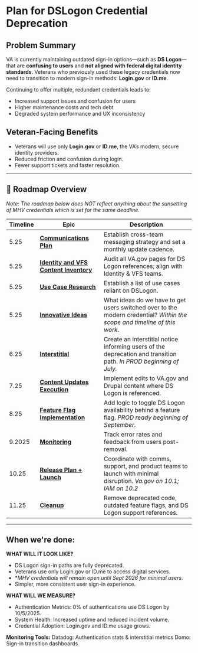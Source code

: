 # Plan for DSLogon Credential Deprecation 

## Problem Summary  
VA is currently maintaining outdated sign-in options—such as **DS Logon**—that are **confusing to users** and **not aligned with federal digital identity standards**. Veterans who previously used these legacy credentials now need to transition to modern sign-in methods: **Login.gov** or **ID.me**.

Continuing to offer multiple, redundant credentials leads to:
- Increased support issues and confusion for users
- Higher maintenance costs and tech debt
- Degraded system performance and UX inconsistency

## Veteran-Facing Benefits
- Veterans will use only **Login.gov** or **ID.me**, the VA’s modern, secure identity providers.
- Reduced friction and confusion during login.
- Fewer support tickets and faster resolution.

---

## 📆 Roadmap Overview
_Note: The roadmap below does NOT reflect anything about the sunsetting of MHV credentials which is set for the same deadline._

| Timeline          | Epic                                | Description                                                                 |
|----------------|-------------------------------------|-----------------------------------------------------------------------------|
| 5.25    | **[Communications Plan](https://github.com/orgs/department-of-veterans-affairs/projects/1646/views/18?visibleFields=%5B%22Title%22%2C%22Parent+issue%22%2C%22Status%22%2C%22Type%22%2C%22Labels%22%2C189270599%5D&filterQuery=parent-issue%3Adepartment-of-veterans-affairs%2Fidentity-documentation%2395)**             | Establish cross-team messaging strategy and set a monthly update cadence.  | [Board](https://github.com/orgs/department-of-veterans-affairs/projects/1646/views/12?visibleFields=%5B%22Title%22%2C%22Status%22%2C184832766%2C%22Labels%22%2C189270599%2C%22Parent+issue%22%5D&groupedBy%5BcolumnId%5D=Parent+issue&filterQuery=milestone%3A%223+2025+Q2+DS+Logon+Credential+Deprecation%22+parent-issue%3Adepartment-of-veterans-affairs%2Fidentity-documentation%2395+&sortedBy%5Bdirection%5D=asc&sortedBy%5BcolumnId%5D=184832766&sortedBy%5Bdirection%5D=asc&sortedBy%5BcolumnId%5D=Parent+issue)
| 5.25    | **[Identity and VFS Content Inventory](https://github.com/orgs/department-of-veterans-affairs/projects/1646/views/18?visibleFields=%5B%22Title%22%2C%22Parent+issue%22%2C%22Status%22%2C%22Type%22%2C%22Labels%22%2C189270599%5D&filterQuery=parent-issue%3Adepartment-of-veterans-affairs%2Fidentity-documentation%23158)** | Audit all VA.gov pages for DS Logon references; align with Identity & VFS teams. |
| 5.25    | **[Use Case Research](https://github.com/orgs/department-of-veterans-affairs/projects/1646/views/12?visibleFields=%5B%22Title%22%2C%22Status%22%2C184832766%2C%22Labels%22%2C189270599%2C%22Parent+issue%22%5D&groupedBy%5BcolumnId%5D=Parent+issue&filterQuery=158milestone%3A%223+2025+Q2+DS+Logon+Credential+Deprecation%22+parent-issue%3Adepartment-of-veterans-affairs%2Fidentity-documentation%23169&sortedBy%5Bdirection%5D=asc&sortedBy%5BcolumnId%5D=184832766&sortedBy%5Bdirection%5D=asc&sortedBy%5BcolumnId%5D=Parent+issue)**             | Establish a list of use cases reliant on DSLogon.  |
| 5.25    | **[Innovative Ideas](https://app.mural.co/t/departmentofveteransaffairs9999/m/departmentofveteransaffairs9999/1747074085344/599fed3488dc77e6a083e1c70f19962e2b3f022c)** | What ideas do we have to get users switched over to the modern credential? _Within the scope and timeline of this work._ |
| 6.25  | **[Interstitial](https://github.com/orgs/department-of-veterans-affairs/projects/1646/views/12?visibleFields=%5B%22Title%22%2C%22Status%22%2C184832766%2C%22Labels%22%2C189270599%2C%22Parent+issue%22%5D&groupedBy%5BcolumnId%5D=Parent+issue&filterQuery=parent-issue%3Adepartment-of-veterans-affairs%2Fidentity-documentation%2398&sortedBy%5Bdirection%5D=asc&sortedBy%5BcolumnId%5D=184832766&sortedBy%5Bdirection%5D=asc&sortedBy%5BcolumnId%5D=Parent+issue)**                    | Create an interstitial notice informing users of the deprecation and transition path. _In PROD beginning of July._
| 7.25     | **[Content Updates Execution](https://github.com/orgs/department-of-veterans-affairs/projects/1646/views/12?visibleFields=%5B%22Title%22%2C%22Status%22%2C184832766%2C%22Labels%22%2C189270599%2C%22Parent+issue%22%5D&groupedBy%5BcolumnId%5D=Parent+issue&filterQuery=parent-issue%3Adepartment-of-veterans-affairs%2Fidentity-documentation%2396&sortedBy%5Bdirection%5D=asc&sortedBy%5BcolumnId%5D=184832766&sortedBy%5Bdirection%5D=asc&sortedBy%5BcolumnId%5D=Parent+issue)**       | Implement edits to VA.gov and Drupal content where DS Logon is referenced.            
| 8.25  | **[Feature Flag Implementation](https://github.com/orgs/department-of-veterans-affairs/projects/1646/views/12?filterQuery=parent-issue%3Adepartment-of-veterans-affairs%2Fidentity-documentation%2397)**      | Add logic to toggle DS Logon availability behind a feature flag. _PROD ready beginning of September._          |
| 9.2025  | **[Monitoring](https://github.com/orgs/department-of-veterans-affairs/projects/1646/views/12?filterQuery=parent-issue%3Adepartment-of-veterans-affairs%2Fidentity-documentation%23161)**                      | Track error rates and feedback from users post-removal.     |
| 10.25      | **[Release Plan + Launch](https://github.com/orgs/department-of-veterans-affairs/projects/1646/views/19?filterQuery=release+plan&pane=issue&itemId=112101894&issue=department-of-veterans-affairs%7Cidentity-documentation%7C332)**           | Coordinate with comms, support, and product teams to launch with minimal disruption. _Va.gov on 10.1; IAM on 10.2_ |
| 11.25  | **[Cleanup](https://github.com/orgs/department-of-veterans-affairs/projects/1646/views/12?filterQuery=parent-issue%3Adepartment-of-veterans-affairs%2Fidentity-documentation%23107)**                         | Remove deprecated code, outdated feature flags, and DS Logon support references. |

---
## When we're done:

**WHAT WILL IT LOOK LIKE?**

- DS Logon sign-in paths are fully deprecated.
- Veterans use only Login.gov or ID.me to access digital services.
- *_MHV credentials will remain open until Sept 2026 for minimal users._
- Simpler, more consistent user sign-in experience.

**WHAT WILL WE MEASURE?**

- Authentication Metrics: 0% of authentications use DS Logon by 10/5/2025.
- System Health: Increased uptime and reduced incident volume.
- Credential Adoption: Login.gov and ID.me usage grows.

**Monitoring Tools:**
Datadog: Authentication stats & interstitial metrics
Domo: Sign-in transition dashboards


